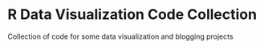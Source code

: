 # R Data Visualization Code Collection

Collection of code for some data visualization and blogging projects

